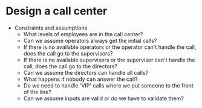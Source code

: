 # Design a call center

* Constraints and assumptions
	* What levels of employees are in the call center?
	* Can we assume operators always get the initial calls?
	* If there is no available operators or the operator can't handle the call, does the call go to the supervisors?
	* If there is no available supervisors or the supervisor can't handle the call, does the call go to the directors?
	* Can we assume the directors can handle all calls?
	* What happens if nobody can answer the call?
	* Do we need to handle 'VIP' calls where we put someone to the front of the line?
	* Can we assume inputs are valid or do we have to validate them?
